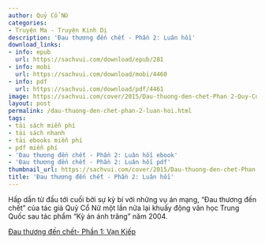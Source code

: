 ```yaml
---
author: Quỷ Cổ Nữ
categories:
- Truyện Ma - Truyện Kinh Dị
description: 'Đau thương đến chết - Phần 2: Luân hồi'
download_links:
- info: epub
  url: https://sachvui.com/download/epub/281
- info: mobi
  url: https://sachvui.com/download/mobi/4460
- info: pdf
  url: https://sachvui.com/download/pdf/4461
image: https://sachvui.com/cover/2015/Dau-thuong-den-chet-Phan 2-Quy-Co-Nu.jpg
layout: post
permalink: /dau-thuong-den-chet-phan-2-luan-hoi.html
tags:
- tải sách miễn phí
- tải sách nhanh
- tải ebooks miễn phí
- pdf miễn phí
- 'Đau thương đến chết - Phần 2: Luân hồi ebook'
- 'Đau thương đến chết - Phần 2: Luân hồi pdf'
thumbnail_url: https://sachvui.com/cover/2015/Dau-thuong-den-chet-Phan 2-Quy-Co-Nu.jpg
title: 'Đau thương đến chết - Phần 2: Luân hồi'
---
```


 <div class="item-desc text-justify"> <p>Hấp dẫn từ đầu tới cuối bởi sự kỳ bí với những vụ án mạng, “Đau thương đến chết” của tác giả Quỷ Cổ Nữ một lần nữa lại khuấy động văn học Trung Quốc sau tác phẩm “Kỳ án ánh trăng” năm 2004.</p><p><a href="https://sachvui.com/ebook/dau-thuong-den-chet-phan-1-van-kiep.175.html">Đau thương đến chết- Phần 1: Vạn Kiếp</a></p> </div>